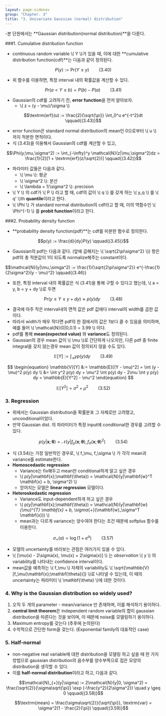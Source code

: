 ```yaml
---
layout: page-sidenav
group: "Chapter. 3"
title: "3. Univariate Gaussian (normal) distribution"
---
```


-본 단원에서는 **Gaussian distribution(normal distribution)**을 다룬다.

###1. Cumulative distribution function

- continuous random variable \\( Y \\)가 있을 때, 이에 대한 **cumulative distribution function(cdf)**는 다음과 같이 정의된다.

$$P(y) := \textrm{Pr}(Y \leq y) \qquad{(3.40)}$$

- 위 함수를 이용하면, 특정 interval 내의 확률값을 계산할 수 있다.

$$Pr(a < Y \leq b) = P(b) - P(a) \qquad{(3.41)}$$

- Gaussian의 cdf를 고려하기 전, **error function**을 먼저 알아보자.
  - \\( z = (y - \mu)/\sigma \\)
  
$$\textrm{erf}(u) := \frac{2}{\sqrt{\pi}} \int_0^u e^{-t^2}dt \qquad{(3.43)}$$

- error function은 standard normal distribution의 mean인 0으로부터 \\( u \\) 까지 적분한 면적이다.
- 식 (3.43)을 이용해서 Gaussian의 cdf를 계산할 수 있고,

$$\Phi(y;\mu,\sigma^2) := \int_{-\infty}^y \mathcal{N}(z|\mu,\sigma^2)dz = \frac{1}{2}[1 + \textrm{erf}(z/\sqrt{2})] \qquad{(3.42)}$$

- 파라미터 값들은 다음과 같다.
  - \\( \mu \\): 평균
  - \\( \sigma^2 \\): 분산
  - \\( \lambda = 1/\sigma^2 \\): precision
- \\( Y \\) 의 cdf가 \\( P \\) 라고 할 때, cdf의 값이 \\( q \\) 를 갖게 하는 \\( y_q \\) 를 \\( q' \\)th **quantile**이라고 한다.
- \\( \Phi \\) 가 standard normal distribution의 cdf라고 할 때, 이의 역함수인 \\( \Phi^{-1} \\) 를 **probit function**이라고 한다.

###2. Probability density function
- **probability density function(pdf)**는 cdf를 미분한 함수로 정의한다.

$$p(y) := \frac{d}{dy}P(y) \qquad{(3.45)}$$

- Gaussian의 pdf는 다음과 같다. (앞에 곱해지는 \\( \sqrt{2\pi\sigma^2} \\)) 항은 pdf의 총 적분값이 1이 되도록 normalize해주는 constant이다.

$$\mathcal{N}(y|\mu,\simga^2) := \frac{1}{\sqrt{2\pi\sigma^2}} e^{-\frac{1}{2\sigma^2}(y - \mu)^2} \qquad{(3.46)}

- 또한, 특정 interval 내의 확률값은 식 (3.41)을 통해 구할 수 있다고 했는데, \\( a = y, b = y + dy \\)로 두면

$$\textrm{Pr}(y \leq Y \leq y + dy) \approx p(y)dy \qquad{(3.48)}$$

- 결국에 아주 작은 interval내의 면적 값은 pdf 값에다 interval의 width를 곱한 값이다.
- 따라서 width가 매우 작다면 pdf의 한 점에서의 값은 1보다 클 수 있음을 의미하며, 예를 들어 \\( \mathcal{N}(0|0,0.1) = 3.99 \\) 이다.
- pdf를 통해 **mean(expected value)** 와 **variance**도 정의된다.
- Gaussian의 경우 mean 값이 \\( \mu \\)로 간단하게 나오지만, 다른 pdf 중 finite integral을 갖지 않는경우 mean 값이 정의되지 않을 수도 있다.

$$\mathbb{E}[Y] := \int_{\mathcal{Y}} y p(y) dy \qquad{(3.49)}$$

$$
\begin{equation}
  \mathbb{V}[Y] &:= \mathbb{E}[(Y - \mu)^2] = \int (y - \mu)^2 p(y) dy \\
  &= \int y^2 p(y) dy + \mu^2 \int p(y) dy - 2\mu \int y p(y) dy = \mathbb{E}[Y^2] - \mu^2
\end{equation}
$$

$$\mathbb{E}[Y^2] = \sigma^2 + \mu^2 \qquad{(3.52)}$$

### 3. Regression

- 위에서는 Gaussian distribution을 확률분포 그 자체로만 고려했고, unconditional이었다.
- 만약 Gaussian dist. 의 파라미터가 특정 input에 conditional한 경우를 고려할 수 있다.

$$p(y|\mathbf{x};\mathbf{\theta}) = \mathcal{N}(y|f_\mu(\mathbf{x};\mathbf{\theta}), f_\sigma(\mathbf{x};\mathbf{\theta})^2) \qquad{(3.54)}$$

- 식 (3.54)는 가장 일반적인 경우로, \\( f_\mu, f_\sigma \\) 가 각각 mean과 variance를 estimate한다.
- **Homoscedastic regression**
  - Variance는 fix해두고 mean만 conditional하게 알고 싶은 경우
  - \\( p(y|\mathbf{x};\mathbf{\theta}) = \mathcal{N}(y|\mathbf{w}^T \mathbf{x} + b, \sigma^2) \\)
  - 얻어지는 모델은 **linear regression** 모델이다.
- **Heteroskedastic regression**
  - Variance도 input-dependent하게 하고 싶은 경우
  - \\( p(y|\mathbf{x};\mathbf{\theta}) = \mathcal{N}(y|\mathbf{w}_{\mu}^{T} \mathbf{x} + b, \sigma_{+}(\mathbf{w}_\sigma^T \mathbf{x})) \\)
  - mean과는 다르게 variance는 양수여야 한다는 조건 때문에 softplus 함수를 이용한다.
  
$$\sigma_{+}(a) = \log (1 + e^a) \qquad{(3.57)}$$

- 모델의 uncertainty를 바라보는 관점은 여러가지 있을 수 있다.
- \\( [\mu(x) - 2\sigma(x), \mu(x) + 2\sigma(x)] \\) 는 *observation* \\( y \\) 의 variability를 나타내는 confidence interval이다.
- mean값을 예측하는 \\( f_\mu \\) 자체의 variability도 \\( \sqrt{\mathbb{V}[f_\mu(\mathbf{x};\mathbf{\theta})]} \\)로 나타낼 수 있는데, 이 때의 uncertainty는 파라미터 \\( \mathbf{\theta} \\)에 대한 것이다.

### 4. Why is the Gaussian distribution so widely used?

1. 오직 두 개의 parameter - mean/variance 만 존재하며, 이를 해석하기 용이하다.
2. **central limit theorem**은 independent random variable의 합이 gaussian distribution을 따른다는 것을 보이며, 이 때문에 noise를 모델링하기 용이하다.
3. Maximum entropy를 갖는다 (추후에 논의된다)
4. 수학적으로 간단한 form을 갖는다. (Exponential family의 대표적인 case)

### 5. Half-normal

- non-negative real variable에 대한 distribution을 모델링 하고 싶을 때 한 가지 방법으로 gaussian distribution의 음수부를 양수부쪽으로 접은 모양의 distribution을 생각할 수 있다.
- 이를 **half-normal distribution**이라고 하고, 다음과 같다.

$$\mathcal{N}_{+}(y|\sigma) := 2\mathcal{N}(y|0, \sigma^2) = \frac{\sqrt{2}}{\sigma\sqrt{\pi}} \exp (-\frac{y^2}{2\sigma^2}) \quad y \geq 0 \qquad{(3.58)}$$

$$\textrm{mean} = \frac{\sigma\sqrt{2}}{\sqrt{\pi}}, \textrm{var} = \sigma^2(1 - \frac{2}{\pi}) \qquad{(3.59)}$$

